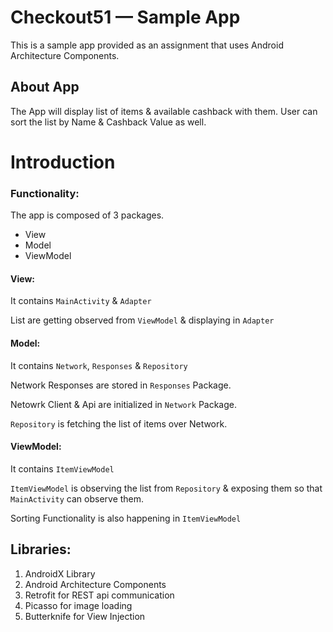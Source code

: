 # Checkout51 &mdash; Sample App

This is a sample app provided as an assignment that uses Android Architecture Components.

## About App

The App will display list of items & available cashback with them. User can sort the list by Name & Cashback Value as well.

# Introduction
### Functionality:
The app is composed of 3 packages.
  * View
  * Model
  * ViewModel
 
#### View:
It contains ```MainActivity``` & ```Adapter```

List are getting observed from ```ViewModel``` & displaying in ```Adapter```

#### Model:
It contains ```Network```, ```Responses``` & ```Repository```

Network Responses are stored in ```Responses``` Package.

Netowrk Client & Api are initialized in ```Network``` Package.

```Repository``` is fetching the list of items over Network.

#### ViewModel:
It contains ```ItemViewModel```

```ItemViewModel``` is observing the list from ```Repository``` & exposing them so that ```MainActivity``` can observe them.

Sorting Functionality is also happening in ```ItemViewModel```

## Libraries:
1. AndroidX Library
2. Android Architecture Components
3. Retrofit for REST api communication
4. Picasso for image loading
5. Butterknife for View Injection
